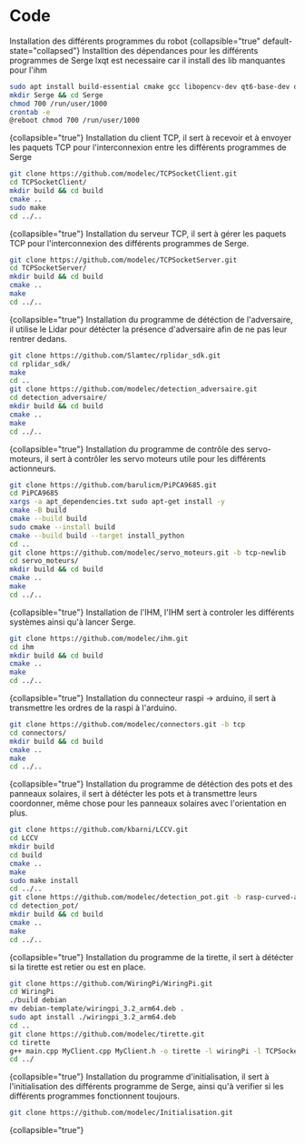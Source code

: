 # Code

Installation des différents programmes du robot
{collapsible="true" default-state="collapsed"}
<tabs>
<tab title="Dépendances">
Installtion des dépendances pour les différents programmes de Serge
lxqt est necessaire car il install des lib manquantes pour l'ihm

```BASH
sudo apt install build-essential cmake gcc libopencv-dev qt6-base-dev qt6-base-dev-tools lxqt-core qt6-wayland libcamera-dev
mkdir Serge && cd Serge
chmod 700 /run/user/1000
crontab -e
@reboot chmod 700 /run/user/1000
```
{collapsible="true"}
</tab>
<tab title="Client TCP">
Installation du client TCP, il sert à recevoir et à envoyer les paquets TCP pour l'interconnexion entre les différents programmes de Serge

```BASH
git clone https://github.com/modelec/TCPSocketClient.git
cd TCPSocketClient/
mkdir build && cd build
cmake ..
sudo make 
cd ../..
```
{collapsible="true"}
</tab>
<tab title="Serveur TCP">
Installation du serveur TCP, il sert à gérer les paquets TCP pour l'interconnexion des différents programmes de Serge.

```BASH
git clone https://github.com/modelec/TCPSocketServer.git
cd TCPSocketServer/
mkdir build && cd build
cmake ..
make
cd ../..
```
{collapsible="true"}
</tab>
<tab title="Détéction de l'adversaire">
Installation du programme de détéction de l'adversaire, il utilise le Lidar pour détécter la présence d'adversaire afin de ne pas leur rentrer dedans.

```BASH
git clone https://github.com/Slamtec/rplidar_sdk.git
cd rplidar_sdk/
make
cd ..
git clone https://github.com/modelec/detection_adversaire.git
cd detection_adversaire/
mkdir build && cd build
cmake ..
make
cd ../..
```
{collapsible="true"}
</tab>
<tab title="Contrôle des servo-moteurs">
Installation du programme de contrôle des servo-moteurs, il sert à contrôler les servo moteurs utile pour les différents actionneurs.

````Bash
git clone https://github.com/barulicm/PiPCA9685.git
cd PiPCA9685
xargs -a apt_dependencies.txt sudo apt-get install -y
cmake -B build
cmake --build build
sudo cmake --install build
cmake --build build --target install_python
cd ..
git clone https://github.com/modelec/servo_moteurs.git -b tcp-newlib
cd servo_moteurs/
mkdir build && cd build
cmake ..
make
cd ../..
````
{collapsible="true"}
</tab>
<tab title="IHM">
Installation de l'IHM, l'IHM sert à controler les différents systèmes ainsi qu'à lancer Serge.

````Bash
git clone https://github.com/modelec/ihm.git
cd ihm
mkdir build && cd build
cmake ..
make
cd ../..
````
{collapsible="true"}
</tab>
<tab title="Connecteur raspi -> ardiuno">
Installation du connecteur raspi -> arduino, il sert à transmettre les ordres de la raspi à l'arduino.

````Bash
git clone https://github.com/modelec/connectors.git -b tcp
cd connectors/
mkdir build && cd build
cmake ..
make
cd ../..
````
{collapsible="true"}
</tab>
<tab title="Détéction des pots et des panneaux solaires">
Installation du programme de détéction des pots et des panneaux solaires, il sert à détécter les pots et à transmettre leurs coordonner, même chose pour les panneaux solaires avec l'orientation en plus.

````Bash
git clone https://github.com/kbarni/LCCV.git
cd LCCV
mkdir build
cd build
cmake ..
make
sudo make install
cd ../..
git clone https://github.com/modelec/detection_pot.git -b rasp-curved-aruco
cd detection_pot/
mkdir build && cd build
cmake ..
make
cd ../..
````
{collapsible="true"}
</tab>
<tab title="Tirette">
Installation du programme de la tirette, il sert à détécter si la tirette est retier ou est en place.

````Bash
git clone https://github.com/WiringPi/WiringPi.git
cd WiringPi
./build debian
mv debian-template/wiringpi_3.2_arm64.deb .
sudo apt install ./wiringpi_3.2_arm64.deb
cd ..
git clone https://github.com/modelec/tirette.git
cd tirette
g++ main.cpp MyClient.cpp MyClient.h -o tirette -l wiringPi -l TCPSocket
cd ../
````
{collapsible="true"}
</tab>
<tab title="Initialisation">
Installation du programme d'initialisation, il sert à l'initialisation des différents programme de Serge, ainsi qu'à verifier si les différents programmes fonctionnent toujours.

````Bash
git clone https://github.com/modelec/Initialisation.git
````
{collapsible="true"}
</tab>
</tabs>